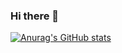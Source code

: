 ### Hi there 👋

[![Anurag's GitHub stats](https://github-readme-stats.vercel.app/api?username=Darkoberd00&theme=onedark)](https://github.com/anuraghazra/github-readme-stats)

